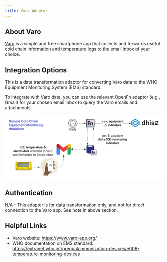 ```yaml
---
title: Varo Adaptor
---
```


## About Varo

[Varo](https://www.varo-app.org/) is a simple and free smartphone app that
collects and forwards useful cold chain information and temperature logs to the
email inbox of your choice.

## Integration Options

This is a data transformation adaptor for converting Varo data to the WHO
Equipment Monitoring System (EMS) standard.

To integrate with Varo data, you can use the relevant OpenFn adaptor (e.g.,
Gmail) for your chosen email inbox to query the Varo emails and attachments.

![example-workflow](/img/sample-cce-workflow.webp)

## Authentication

N/A - This adaptor is for data transformation only, and not for direct
connection to the Varo app. See note in above section.

## Helpful Links

- Varo website: https://www.varo-app.org/
- WHO documentation on EMS standard:
  https://extranet.who.int/prequal/immunization-devices/e006-temperature-monitoring-devices
